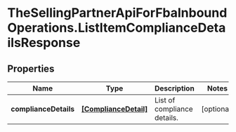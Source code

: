 # TheSellingPartnerApiForFbaInboundOperations.ListItemComplianceDetailsResponse

## Properties

Name | Type | Description | Notes
------------ | ------------- | ------------- | -------------
**complianceDetails** | [**[ComplianceDetail]**](ComplianceDetail.md) | List of compliance details. | [optional] 


